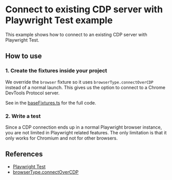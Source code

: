 # Connect to existing CDP server with Playwright Test example

This example shows how to connect to an existing CDP server with Playwright Test.

## How to use

### 1. Create the fixtures inside your project

We override the `browser` fixture so it uses `browserType.connectOverCDP` instead of a normal launch. This gives us the option to connect to a Chrome DevTools Protocol server.

See in the [baseFixtures.ts](./tests/baseFixtures.ts) for the full code.

### 2. Write a test

Since a CDP connection ends up in a normal Playwright browser instance, you are not limited in Playwright related features. The only limitation is that it only works for Chromium and not for other browsers.

## References

- [Playwright Test](https://playwright.dev/docs/intro)
- [browserType.connectOverCDP](https://playwright.dev/docs/api/class-browsertype#browser-type-connect-over-cdp)

